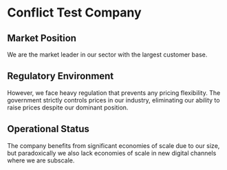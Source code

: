 # Conflict Test Company

## Market Position
We are the market leader in our sector with the largest customer base.

## Regulatory Environment
However, we face heavy regulation that prevents any pricing flexibility. The government strictly controls prices in our industry, eliminating our ability to raise prices despite our dominant position.

## Operational Status
The company benefits from significant economies of scale due to our size, but paradoxically we also lack economies of scale in new digital channels where we are subscale.